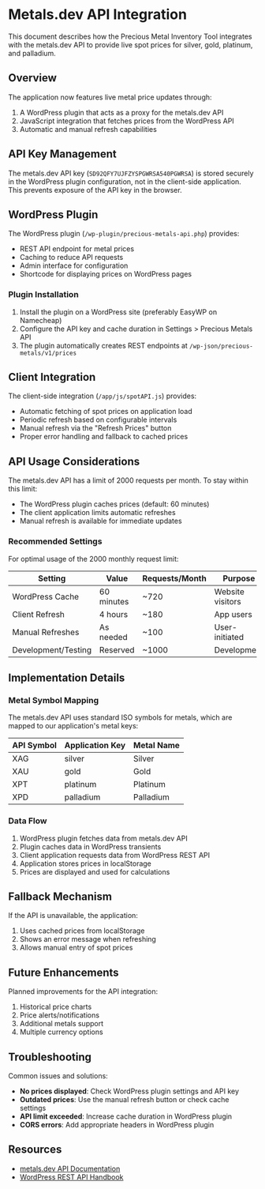 # Metals.dev API Integration

This document describes how the Precious Metal Inventory Tool integrates with the metals.dev API to provide live spot prices for silver, gold, platinum, and palladium.

## Overview

The application now features live metal price updates through:

1. A WordPress plugin that acts as a proxy for the metals.dev API
2. JavaScript integration that fetches prices from the WordPress API
3. Automatic and manual refresh capabilities

## API Key Management

The metals.dev API key (`SD92QFY7UJFZYSPGWRSA540PGWRSA`) is stored securely in the WordPress plugin configuration, not in the client-side application. This prevents exposure of the API key in the browser.

## WordPress Plugin

The WordPress plugin (`/wp-plugin/precious-metals-api.php`) provides:

- REST API endpoint for metal prices
- Caching to reduce API requests
- Admin interface for configuration
- Shortcode for displaying prices on WordPress pages

### Plugin Installation

1. Install the plugin on a WordPress site (preferably EasyWP on Namecheap)
2. Configure the API key and cache duration in Settings > Precious Metals API
3. The plugin automatically creates REST endpoints at `/wp-json/precious-metals/v1/prices`

## Client Integration

The client-side integration (`/app/js/spotAPI.js`) provides:

- Automatic fetching of spot prices on application load
- Periodic refresh based on configurable intervals
- Manual refresh via the "Refresh Prices" button
- Proper error handling and fallback to cached prices

## API Usage Considerations

The metals.dev API has a limit of 2000 requests per month. To stay within this limit:

- The WordPress plugin caches prices (default: 60 minutes)
- The client application limits automatic refreshes
- Manual refresh is available for immediate updates

### Recommended Settings

For optimal usage of the 2000 monthly request limit:

| Setting | Value | Requests/Month | Purpose |
|---------|-------|---------------|---------|
| WordPress Cache | 60 minutes | ~720 | Website visitors |
| Client Refresh | 4 hours | ~180 | App users |
| Manual Refreshes | As needed | ~100 | User-initiated |
| Development/Testing | Reserved | ~1000 | Development |

## Implementation Details

### Metal Symbol Mapping

The metals.dev API uses standard ISO symbols for metals, which are mapped to our application's metal keys:

| API Symbol | Application Key | Metal Name |
|------------|----------------|------------|
| XAG | silver | Silver |
| XAU | gold | Gold |
| XPT | platinum | Platinum |
| XPD | palladium | Palladium |

### Data Flow

1. WordPress plugin fetches data from metals.dev API
2. Plugin caches data in WordPress transients
3. Client application requests data from WordPress REST API
4. Application stores prices in localStorage
5. Prices are displayed and used for calculations

## Fallback Mechanism

If the API is unavailable, the application:

1. Uses cached prices from localStorage
2. Shows an error message when refreshing
3. Allows manual entry of spot prices

## Future Enhancements

Planned improvements for the API integration:

1. Historical price charts
2. Price alerts/notifications
3. Additional metals support
4. Multiple currency options

## Troubleshooting

Common issues and solutions:

- **No prices displayed**: Check WordPress plugin settings and API key
- **Outdated prices**: Use the manual refresh button or check cache settings
- **API limit exceeded**: Increase cache duration in WordPress plugin
- **CORS errors**: Add appropriate headers in WordPress plugin

## Resources

- [metals.dev API Documentation](https://metals.dev/documentation)
- [WordPress REST API Handbook](https://developer.wordpress.org/rest-api/)
